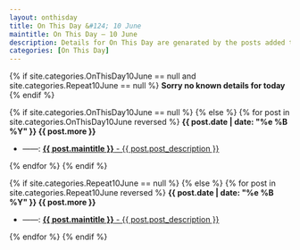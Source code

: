 ```yaml
---
layout: onthisday
title: On This Day &#124; 10 June
maintitle: On This Day — 10 June
description: Details for On This Day are genarated by the posts added to the website so the content is subject to changes/updates over time.
categories: [On This Day]
---
```


{% if site.categories.OnThisDay10June == null and site.categories.Repeat10June == null %}
<strong>Sorry no known details for today</strong>
{% endif %}

{% if site.categories.OnThisDay10June == null %}
{% else %}
{% for post in site.categories.OnThisDay10June reversed %}
<strong>{{ post.date | date: "%e %B %Y" }} {{ post.more }}</strong>
<ul>
<li> ——: <a href="{{ post.url }}"><strong>{{ post.maintitle }}</strong> - {{ post.post_description }}</a></li>
</ul>
{% endfor %}
{% endif %}

{% if site.categories.Repeat10June == null %}
{% else %}
{% for post in site.categories.Repeat10June reversed %}
<strong>{{ post.date | date: "%e %B %Y" }} {{ post.more }}</strong>
<ul>
<li> ——: <a href="{{ post.url }}"><strong>{{ post.maintitle }}</strong> - {{ post.post_description }}</a></li>
</ul>
{% endfor %}
{% endif %}
